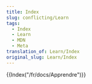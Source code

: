 ```yaml
---
title: Index
slug: conflicting/Learn
tags:
  - Index
  - Learn
  - MDN
  - Meta
translation_of: Learn/Index
original_slug: Learn/Index
---
```

{{Index("/fr/docs/Apprendre")}}
